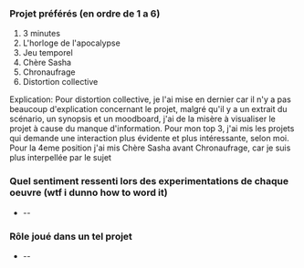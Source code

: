 ### Projet préférés (en ordre de 1 a 6)
1. 3 minutes
2. L'horloge de l'apocalypse
3. Jeu temporel
4. Chère Sasha
5. Chronaufrage
6. Distortion collective

Explication: Pour distortion collective, je l'ai mise en dernier car il n'y a pas beaucoup d'explication concernant le projet, malgré qu'il y a un extrait du scénario, un synopsis et un moodboard, j'ai de la misère à visualiser le projet à cause du manque d'information. Pour mon top 3, j'ai mis les projets qui demande une interaction plus évidente et plus intéressante, selon moi. Pour la 4eme position j'ai mis Chère Sasha avant Chronaufrage, car je suis plus interpellée par le sujet

### Quel sentiment ressenti lors des experimentations de chaque oeuvre (wtf i dunno how to word it)
* --

### Rôle joué dans un tel projet
* --
